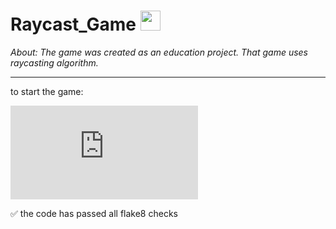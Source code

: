 # Raycast_Game <img src="https://github.com/blackcater/blackcater/raw/main/images/Hi.gif" height="32"/></h1>
*About: The game was created as an education project. That game uses raycasting algorithm.*
<hr>
to start the game:

[![Typing SVG](https://readme-typing-svg.herokuapp.com?color=%2336BCF7&lines=>+python+main.py)](https://git.io/typing-svg)

:white_check_mark: the code has passed all flake8 checks

